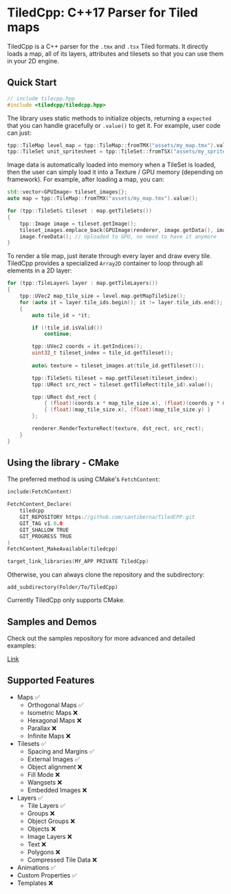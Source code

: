 # TiledCpp: C++17 Parser for Tiled maps

TiledCpp is a C++ parser for the `.tmx` and `.tsx` Tiled formats. It directly loads a map, all of its layers, attributes and tilesets so that you can use them in your 2D engine.

## Quick Start

```c++
// include tilecpp.hpp
#include <tiledcpp/tiledcpp.hpp>
```

The library uses static methods to initialize objects, returning a `expected` that you can handle gracefully or `.value()` to get it. For example, user code can just:

```c++
tpp::TileMap level_map = tpp::TileMap::fromTMX("assets/my_map.tmx").value();
tpp::TileSet unit_spritesheet = tpp::TileSet::fromTSX("assets/my_spritesheet.tsx").value();
```

Image data is automatically loaded into memory when a TileSet is loaded, then the user can simply load it into a Texture / GPU memory (depending on framework). For example, after loading a map, you can:

```c++
std::vector<GPUImage> tileset_images{};
auto map = tpp::TileMap::fromTMX("assets/my_map.tmx").value();

for (tpp::TileSet& tileset : map.getTileSets())
{
    tpp::Image image = tileset.getImage();
    tileset_images.emplace_back(GPUImage(renderer, image.getData(), image.getSize()));
    image.freeData(); // Uploaded to GPU, no need to have it anymore
}
```

To render a tile map, just iterate through every layer and draw every tile. TiledCpp provides a specialized ``Array2D`` container to loop through all elements in a 2D layer:

```c++
for (tpp::TileLayer& layer : map.getTileLayers())
{
    tpp::UVec2 map_tile_size = level.map.getMapTileSize();
    for (auto it = layer.tile_ids.begin(); it != layer.tile_ids.end(); ++it)
    {
        auto tile_id = *it;

        if (!tile_id.isValid())
            continue;

        tpp::UVec2 coords = it.getIndices();
        uint32_t tileset_index = tile_id.getTileset();
       
        auto& texture = tileset_images.at(tile_id.getTileset());

        tpp::TileSet& tileset = map.getTileset(tileset_index);
        tpp::URect src_rect = tileset.getTileRect(tile_id).value();

        tpp::URect dst_rect {
            { (float)(coords.x * map_tile_size.x), (float)(coords.y * map_tile_size.y) },
            { (float)(map_tile_size.x), (float)(map_tile_size.y) }
        };

        renderer.RenderTextureRect(texture, dst_rect, src_rect);
    }
}
```

## Using the library - CMake

The preferred method is using CMake's ``FetchContent``:

```c++
include(FetchContent)

FetchContent_Declare(
    tiledcpp
    GIT_REPOSITORY https://github.com/santiberna/TiledCPP.git
    GIT_TAG v1.0.0
    GIT_SHALLOW TRUE
    GIT_PROGRESS TRUE
)
FetchContent_MakeAvailable(tiledcpp)

target_link_libraries(MY_APP PRIVATE TiledCpp)
```

Otherwise, you can always clone the repository and the subdirectory:

```
add_subdirectory(Folder/To/TiledCpp)
```

Currently TiledCpp only supports CMake.

## Samples and Demos

Check out the samples repository for more advanced and detailed examples:

[Link](https://github.com/santiberna/TiledCppSamples)

## Supported Features

- Maps ✅
  - Orthogonal Maps ✅
  - Isometric Maps ❌
  - Hexagonal Maps ❌
  - Parallax ❌
  - Infinite Maps ❌
- Tilesets ✅
  - Spacing and Margins ✅
  - External Images ✅
  - Object alignment ❌
  - Fill Mode ❌
  - Wangsets ❌
  -  Embedded Images ❌
- Layers ✅
  - Tile Layers ✅
  - Groups ❌
  - Object Groups ❌
  - Objects ❌
  - Image Layers ❌
  - Text ❌
  - Polygons ❌
  - Compressed Tile Data ❌
- Animations ✅
- Custom Properties ✅
- Templates ❌

